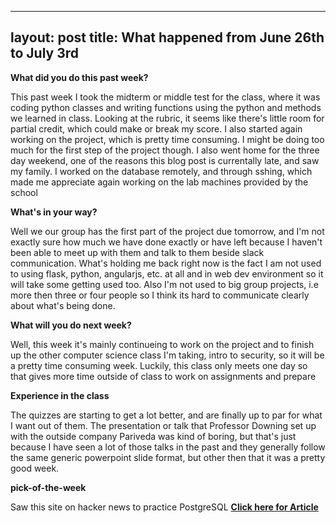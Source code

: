 
---
layout: post
title: What happened from June 26th to July 3rd
---
  
  
  **What did you do this past week?**
  
 This past week I took the midterm or middle test for the class, where it was coding python classes and writing functions using the python and methods we learned in class. Looking at the rubric, it seems like there's little room for partial credit, which could make or break my score. I also started again working on the project, which
 is pretty time consuming. I might be doing too much for the first step of the project though. I also went home for the three day weekend, one of the reasons this blog post is currentally late, and saw my family. I worked on the database remotely, and through sshing, which made me appreciate again working on the lab machines provided by the school
 
  **What's in your way?**
  
 Well we our group has the first part of the project due tomorrow, and I'm not exactly sure how much we have done exactly or have left because I haven't been able to meet up with them and talk to them beside slack communication. What's holding me back right now is the fact I am not used to using flask, python, angularjs, etc. at all and in web dev environment
 so it will take some getting used too. Also I'm not used to big group projects, i.e more then three or four people so I think its hard to communicate clearly about what's being done.

  
  **What will you do next week?**
  
 Well, this week it's mainly continueing to work on the project and to finish up the other computer science class I'm taking, intro to security, so it will be a pretty time consuming week. Luckily, this class only meets one day so that gives more time outside of class to work on assignments and prepare
  
  **Experience in the class**
  
 The quizzes are starting to get a lot better, and are finally up to par for what I want out of them. The presentation or talk that Professor Downing set up with the outside company Pariveda was kind of boring, but that's just because
 I have seen a lot of those talks in the past and they generally follow the same generic powerpoint slide format, but other then that it was a pretty good week.

  
  **pick-of-the-week**

Saw this site on hacker news to practice PostgreSQL
  **[Click here for Article](https://pgexercises.com/gettingstarted.html)**
